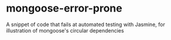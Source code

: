 mongoose-error-prone
====================

A snippet of code that fails at automated testing with Jasmine, for illustration of mongoose's circular dependencies